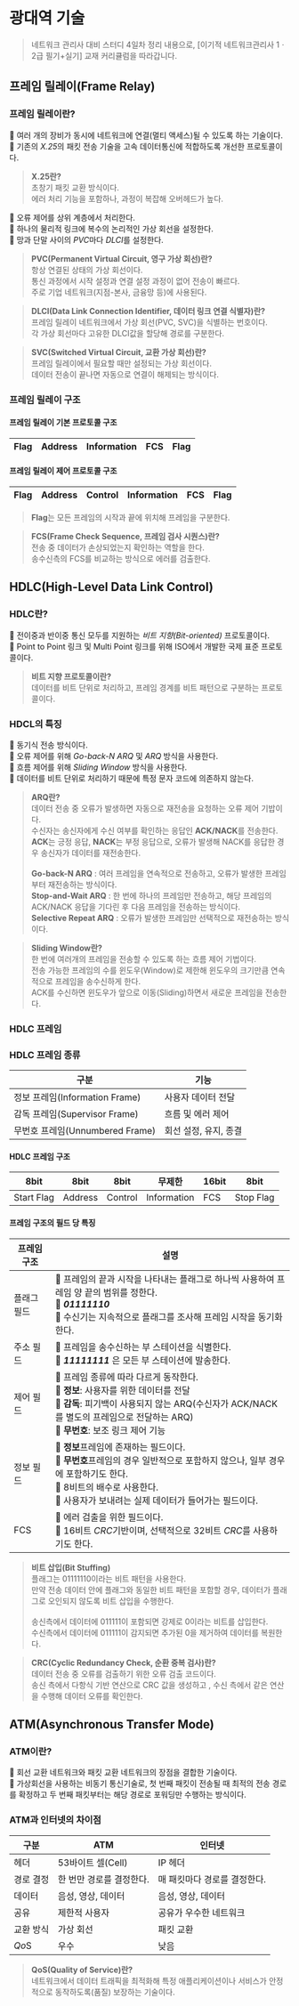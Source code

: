 # 광대역 기술

> 네트워크 관리사 대비 스터디 4일차 정리 내용으로, [이기적 네트워크관리사 1ㆍ2급 필기+실기] 교재 커리큘럼을 따라갑니다.

## 프레임 릴레이(Frame Relay)

### 프레임 릴레이란?

🔹 여러 개의 장비가 동시에 네트워크에 연결(멀티 액세스)될 수 있도록 하는 기술이다.<br>
🔹 기존의 *X.25*의 패킷 전송 기술을 고속 데이터통신에 적합하도록 개선한 프로토콜이다.<br>

> **X.25란?**<br>
> 초창기 패킷 교환 방식이다.<br>
> 에러 처리 기능을 포함하나, 과정이 복잡해 오버헤드가 높다.<br>

🔹 오류 제어를 상위 계층에서 처리한다.<br>
🔹 하나의 물리적 링크에 복수의 논리적인 가상 회선을 설정한다.<br>
🔹 망과 단말 사이의 *PVC*마다 *DLCI*를 설정한다.<br>

> **PVC(Permanent Virtual Circuit, 영구 가상 회선)란?**<br>
> 항상 연결된 상태의 가상 회선이다.<br>
> 통신 과정에서 시작 설정과 연결 설정 과정이 없어 전송이 빠르다.<br>
> 주로 기업 네트워크(지점-본사, 금융망 등)에 사용된다.

> **DLCI(Data Link Connection Identifier, 데이터 링크 연결 식별자)란?**<br>
> 프레임 릴레이 네트워크에서 가상 회선(PVC, SVC)을 식별하는 번호이다.<br>
> 각 가상 회선마다 고유한 DLCI값을 할당해 경로를 구분한다.<br>

> **SVC(Switched Virtual Circuit, 교환 가상 회선)란?**<br>
> 프레임 릴레이에서 필요할 때만 설정되는 가상 회선이다.<br>
> 데이터 전송이 끝나면 자동으로 연결이 해제되는 방식이다.<br>

### 프레임 릴레이 구조

#### 프레임 릴레이 기본 프로토콜 구조

| Flag | Address | Information | FCS | Flag |
| ---- | ------- | ----------- | --- | ---- |

#### 프레임 릴레이 제어 프로토콜 구조

| Flag | Address | Control | Information | FCS | Flag |
| ---- | ------- | ------- | ----------- | --- | ---- |

> **Flag**는 모든 프레임의 시작과 끝에 위치해 프레임을 구분한다.<br>

> **FCS(Frame Check Sequence, 프레임 검사 시퀀스)란?**<br>
> 전송 중 데이터가 손상되었는지 확인하는 역할을 한다.<br>
> 송수신측의 FCS를 비교하는 방식으로 에러를 검출한다.<br>

## HDLC(High-Level Data Link Control)

### HDLC란?

🔹 전이중과 반이중 통신 모두를 지원하는 _비트 지향(Bit-oriented)_ 프로토콜이다.<br>
🔹 Point to Point 링크 및 Multi Point 링크를 위해 ISO에서 개발한 국제 표준 프로토콜이다.<br>

> **비트 지향 프로토콜이란?**<br>
> 데이터를 비트 단위로 처리하고, 프레임 경계를 비트 패턴으로 구분하는 프로토콜이다.

### HDCL의 특징

🔹 동기식 전송 방식이다.<br>
🔹 오류 제어를 위해 _Go-back-N ARQ_ 및 _ARQ_ 방식을 사용한다.<br>
🔹 흐름 제어를 위해 _Sliding Window_ 방식을 사용한다.<br>
🔹 데이터를 비트 단위로 처리하기 때문에 특정 문자 코드에 의존하지 않는다.<br>

> **ARQ란?**<br>
> 데이터 전송 중 오류가 발생하면 자동으로 재전송을 요청하는 오류 제어 기밥이다.<br>
> 수신자는 송신자에게 수신 여부를 확인하는 응답인 **ACK/NACK**를 전송한다.<br> **ACK**는 긍정 응답, **NACK**는 부정 응답으로, 오류가 발생해 NACK를 응답한 경우 송신자가 데이터를 재전송한다.<br><br> **Go-back-N ARQ** : 여러 프레임을 연속적으로 전송하고, 오류가 발생한 프레임부터 재전송하는 방식이다.<br> **Stop-and-Wait ARQ** : 한 번에 하나의 프레임만 전송하고, 해당 프레임의 ACK/NACK 응답을 기다린 후 다음 프레임을 전송하는 방식이다.<br> **Selective Repeat ARQ** : 오류가 발생한 프레임만 선택적으로 재전송하는 방식이다.

> **Sliding Window란?**<br>
> 한 번에 여러개의 프레임을 전송할 수 있도록 하는 흐름 제어 기법이다.<br>
> 전송 가능한 프레임의 수를 윈도우(Window)로 제한해 윈도우의 크기만큼 연속적으로 프레임을 송수신하게 한다.<br>
> ACK를 수신하면 윈도우가 앞으로 이동(Sliding)하면서 새로운 프레임을 전송한다.

### HDLC 프레임

### HDLC 프레임 종류

| 구분                            | 기능                  |
| ------------------------------- | --------------------- |
| 정보 프레임(Information Frame)  | 사용자 데이터 전달    |
| 감독 프레임(Supervisor Frame)   | 흐름 및 에러 제어     |
| 무번호 프레임(Unnumbered Frame) | 회선 설정, 유지, 종결 |

#### HDLC 프레임 구조

| 8bit       | 8bit    | 8bit    | 무제한      | 16bit | 8bit      |
| ---------- | ------- | ------- | ----------- | ----- | --------- |
| Start Flag | Address | Control | Information | FCS   | Stop Flag |

#### 프레임 구조의 필드 당 특징

| 프레임 구조 | 설명                                                                                                                                                                                                                    |
| ----------- | ----------------------------------------------------------------------------------------------------------------------------------------------------------------------------------------------------------------------- |
| 플래그 필드 | 🔹 프레임의 끝과 시작을 나타내는 플래그로 하나씩 사용하여 프레임 양 끝의 범위를 정한다.<br>🔹 **_01111110_**<br>🔹 수신기는 지속적으로 플래그를 조사해 프레임 시작을 동기화한다.                                        |
| 주소 필드   | 🔹 프레임을 송수신하는 부 스테이션을 식별한다.<br>🔹 **_11111111_** 은 모든 부 스테이션에 발송한다.                                                                                                                     |
| 제어 필드   | 🔹 프레임 종류에 따라 다르게 동작한다.<br>🔹 **정보**: 사용자를 위한 데이터를 전달<br>🔹 **감독**: 피기백이 사용되지 않는 ARQ(수신자가 ACK/NACK를 별도의 프레임으로 전달하는 ARQ)<br>🔹 **무번호**: 보조 링크 제어 기능 |
| 정보 필드   | 🔹 **정보**프레임에 존재하는 필드이다.<br>🔹 **무번호**프레임의 경우 일반적으로 포함하지 않으나, 일부 경우에 포함하기도 한다.<br>🔹 8비트의 배수로 사용한다.<br>🔹 사용자가 보내려는 실제 데이터가 들어가는 필드이다.   |
| FCS         | 🔹 에러 검출을 위한 필드이다.<br>🔹 16비트 *CRC*기반이며, 선택적으로 32비트 *CRC*를 사용하기도 한다.                                                                                                                    |

> **비트 삽입(Bit Stuffing)**<br>
> 플래그는 01111110이라는 비트 패턴을 사용한다.<br>
> 만약 전송 데이터 안에 플래그와 동일한 비트 패턴을 포함할 경우, 데이터가 플래그로 오인되지 않도록 비트 삽입을 수행한다.<br><br>
> 송신측에서 데이터에 011111이 포함되면 강제로 0이라는 비트를 삽입한다.<br>
> 수신측에서 데이터에 011111이 감지되면 추가된 0을 제거하여 데이터를 복원한다.<br>

> **CRC(Cyclic Redundancy Check, 순환 중복 검사)란?**<br>
> 데이터 전송 중 오류를 검출하기 위한 오류 검출 코드이다.<br>
> 송신 측에서 다항식 기반 연산으로 CRC 값을 생성하고 , 수신 측에서 같은 연산을 수행해 데이터 오류를 확인한다.<br>

## ATM(Asynchronous Transfer Mode)

### ATM이란?

🔹 회선 교환 네트워크와 패킷 교환 네트워크의 장점을 결합한 기술이다.<br>
🔹 가상회선을 사용하는 비동기 통신기술로, 첫 번째 패킷이 전송될 때 최적의 전송 경로를 확정하고 두 번째 패킷부터는 해당 경로로 포워딩만 수행하는 방식이다.<br>

### ATM과 인터넷의 차이점

| 구분      | ATM                      | 인터넷                       |
| --------- | ------------------------ | ---------------------------- |
| 헤더      | 53바이트 셀(Cell)        | IP 헤더                      |
| 경로 결정 | 한 번만 경로를 결정한다. | 매 패킷마다 경로를 결정한다. |
| 데이터    | 음성, 영상, 데이터       | 음성, 영상, 데이터           |
| 공유      | 제한적 사용자            | 공유가 우수한 네트워크       |
| 교환 방식 | 가상 회선                | 패킷 교환                    |
| *Qo*S     | 우수                     | 낮음                         |

> **QoS(Quality of Service)란?**<br>
> 네트워크에서 데이터 트래픽을 최적화해 특정 애플리케이션이나 서비스가 안정적으로 동작하도록(품질) 보장하는 기술이다.
